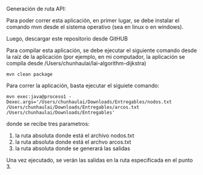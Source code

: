 Generación de ruta API:

Para poder correr esta aplicación, en primer lugar, se debe instalar el comando mvn desde el sistema operativo (sea en linux o en windows).

Luego, descargar este repositorio desde GitHUB

Para compilar esta aplicación, se debe ejecutar el siguiente comando desde la raíz de la aplicación (por ejemplo, en mi computador, la aplicación se compila desde /Users/chunhaulai/lai-algorithm-dijkstra)

````
mvn clean package
````

Para correr la aplicación, basta ejecutar el siguiete comando:

````
mvn exec:java@proceso1 -Dexec.args='/Users/chunhaulai/Downloads/Entregables/nodos.txt /Users/chunhaulai/Downloads/Entregables/arcos.txt /Users/chunhaulai/Downloads/Entregables'
````
donde se recibe tres parametros: 

1) la ruta absoluta donde está el archivo nodos.txt
2) la ruta absoluta donde está el archvo arcos.txt
3) la ruta absoluta donde se generará las salidas

Una vez ejecutado, se verán las salidas en la ruta especificada en el punto 3.


